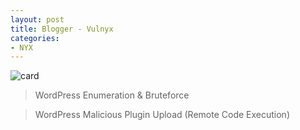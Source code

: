 ```yaml
---
layout: post
title: Blogger - Vulnyx
categories:
- NYX
---
```



![card](https://github.com/user-attachments/assets/bc7c1c0f-ac37-414a-b388-e3562f7dbc12)

> WordPress Enumeration & Bruteforce

> WordPress Malicious Plugin Upload (Remote Code Execution)


